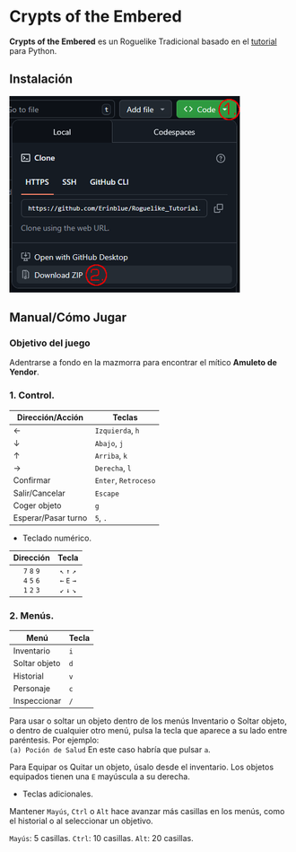 # Crypts of the Embered

**Crypts of the Embered** es un Roguelike Tradicional basado en el [tutorial](https://rogueliketutorials.com/tutorials/tcod/v2/) para Python.

## Instalación
![How to install](resources/how_to_install.png)

## Manual/Cómo Jugar

### Objetivo del juego
Adentrarse a fondo en la mazmorra para encontrar el mítico **Amuleto de Yendor**.

### 1. Control.

| Dirección/Acción | Teclas |
| --- | --- |
| ← | `Izquierda`, `h` |
| ↓ | `Abajo`, `j` |
| ↑ | `Arriba`, `k` |
| → | `Derecha`, `l` |
| Confirmar | `Enter`, `Retroceso` |
| Salir/Cancelar | `Escape` |
| Coger objeto | `g` |
| Esperar/Pasar turno | `5`, `.` |

* Teclado numérico.

| Dirección | Tecla |
| :---: | :---: |
| `7` `8` `9`<br>`4` `5` `6`<br>`1` `2` `3` | `↖` `↑` `↗`<br>`←` `E` `→`<br>`↙` `↓` `↘` |

### 2. Menús.

| Menú | Tecla |
| --- | --- |
| Inventario | `i` |
| Soltar objeto | `d` |
| Historial | `v` |
| Personaje | `c` |
| Inspeccionar | `/` |

Para usar o soltar un objeto dentro de los menús Inventario o Soltar objeto, o dentro de cualquier otro menú, pulsa la tecla que aparece a su lado entre paréntesis. Por ejemplo:
<br>`(a) Poción de Salud` En este caso habría que pulsar `a`.

Para Equipar os Quitar un objeto, úsalo desde el inventario. Los objetos equipados tienen una `E` mayúscula a su derecha.

* Teclas adicionales.

Mantener `Mayús`, `Ctrl` o `Alt` hace avanzar más casillas en los menús, como el historial o al seleccionar un objetivo.

`Mayús`: 5 casillas.
`Ctrl`: 10 casillas.
`Alt`: 20 casillas.
